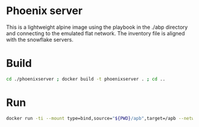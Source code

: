 # Phoenix server
This is a lightweight alpine image using the playbook in the ./abp directory and connecting to the emulated flat network. The inventory file is aligned with the snowflake servers.


# Build
```bash
cd ./phoenixserver ; docker build -t phoenixserver . ; cd ..
```

# Run
```bash
docker run -ti --mount type=bind,source="${PWD}/apb",target=/apb --network=snowflakes_snowflakes phoenixserver
```
